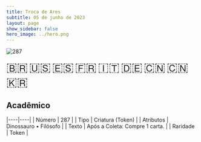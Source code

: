 ```yaml
---
title: Troca de Ares
subtitle: 05 de junho de 2023
layout: page
show_sidebar: false
hero_image: ../hero.png
---
```


![287](https://mastervault-storage-prod.s3.amazonaws.com/media/card_front/pt/600_287_dc5f3d6b64d5_pt.png)

<span title="Português" style="font-size: 32px;cursor: pointer;" onclick="javascript:document.querySelector('img[alt=\'287\']').src=document.querySelector('img[alt=\'287\']').src.replace(/card_front\/[^/]+/, 'card_front/pt').replace(/_[^/.0-9]+\.png/, '_pt.png')">🇧🇷</span>
<span title="English" style="font-size: 32px;cursor: pointer;" onclick="javascript:document.querySelector('img[alt=\'287\']').src=document.querySelector('img[alt=\'287\']').src.replace(/card_front\/[^/]+/, 'card_front/en').replace(/_[^/.0-9]+\.png/, '_en.png')">🇺🇸</span>
<span title="Español" style="font-size: 32px;cursor: pointer;" onclick="javascript:document.querySelector('img[alt=\'287\']').src=document.querySelector('img[alt=\'287\']').src.replace(/card_front\/[^/]+/, 'card_front/es').replace(/_[^/.0-9]+\.png/, '_es.png')">🇪🇸</span>
<span title="Français" style="font-size: 32px;cursor: pointer;" onclick="javascript:document.querySelector('img[alt=\'287\']').src=document.querySelector('img[alt=\'287\']').src.replace(/card_front\/[^/]+/, 'card_front/fr').replace(/_[^/.0-9]+\.png/, '_fr.png')">🇫🇷</span>
<span title="Italiano" style="font-size: 32px;cursor: pointer;" onclick="javascript:document.querySelector('img[alt=\'287\']').src=document.querySelector('img[alt=\'287\']').src.replace(/card_front\/[^/]+/, 'card_front/it').replace(/_[^/.0-9]+\.png/, '_it.png')">🇮🇹</span>
<span title="Deutsche" style="font-size: 32px;cursor: pointer;" onclick="javascript:document.querySelector('img[alt=\'287\']').src=document.querySelector('img[alt=\'287\']').src.replace(/card_front\/[^/]+/, 'card_front/de').replace(/_[^/.0-9]+\.png/, '_de.png')">🇩🇪</span>
<span title="简体中文" style="font-size: 32px;cursor: pointer;" onclick="javascript:document.querySelector('img[alt=\'287\']').src=document.querySelector('img[alt=\'287\']').src.replace(/card_front\/[^/]+/, 'card_front/zh-hans').replace(/_[^/.0-9]+\.png/, '_zh-hans.png')">🇨🇳</span>
<span title="繁體中文" style="font-size: 32px;cursor: pointer;" onclick="javascript:document.querySelector('img[alt=\'287\']').src=document.querySelector('img[alt=\'287\']').src.replace(/card_front\/[^/]+/, 'card_front/zh-hant').replace(/_[^/.0-9]+\.png/, '_zh-hant.png')">🇨🇳</span>
<span title="한국어" style="font-size: 32px;cursor: pointer;" onclick="javascript:document.querySelector('img[alt=\'287\']').src=document.querySelector('img[alt=\'287\']').src.replace(/card_front\/[^/]+/, 'card_front/ko').replace(/_[^/.0-9]+\.png/, '_ko.png')">🇰🇷</span>

## Acadêmico

|----|----|
| Número | 287 |
| Tipo | Criatura (Token) |
| Atributos | Dinossauro • Filósofo |
| Texto | Após a Coleta: Compre 1 carta. |
| Raridade | Token |
